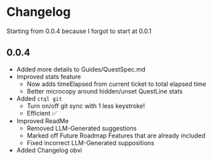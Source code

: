 # Changelog

Starting from 0.0.4 because I forgot to start at 0.0.1

## 0.0.4

- Added more details to Guides/QuestSpec.md
- Improved stats feature
  - Now adds timeElapsed from current ticket to total elapsed time
  - Better microcopy around hidden/unset QuestLine stats
- Added `ctql git`
  - Turn on/off git sync with 1 less keystroke!
  - Efficient ✅
- Improved ReadMe
  - Removed LLM-Generated suggestions
  - Marked off Future Roadmap Features that are already included
  - Fixed incorrect LLM-Generated suppositions
- Added Changelog obvi

